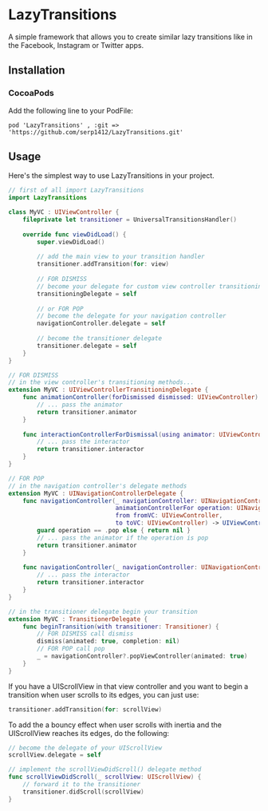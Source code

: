 # LazyTransitions

A simple framework that allows you to create similar lazy transitions like in the Facebook, Instagram or Twitter apps.

## Installation

### CocoaPods

Add the following line to your PodFile:

``` pod 'LazyTransitions' , :git => 'https://github.com/serp1412/LazyTransitions.git' ``` 

## Usage

Here's the simplest way to use LazyTransitions in your project.

```swift
// first of all import LazyTransitions
import LazyTransitions

class MyVC : UIViewController {
    fileprivate let transitioner = UniversalTransitionsHandler()
    
    override func viewDidLoad() {
        super.viewDidLoad()
        
        // add the main view to your transition handler
        transitioner.addTransition(for: view)
        
        // FOR DISMISS
        // become your delegate for custom view controller transitioning
        transitioningDelegate = self
        
        // or FOR POP
        // become the delegate for your navigation controller
        navigationController.delegate = self
        
        // become the transitioner delegate
        transitioner.delegate = self
    }
}

// FOR DISMISS
// in the view controller's transitioning methods...
extension MyVC : UIViewControllerTransitioningDelegate {
    func animationController(forDismissed dismissed: UIViewController) -> UIViewControllerAnimatedTransitioning? {
        // ... pass the animator
        return transitioner.animator
    }
    
    func interactionControllerForDismissal(using animator: UIViewControllerAnimatedTransitioning) -> UIViewControllerInteractiveTransitioning? {
        // ... pass the interactor
        return transitioner.interactor
    }
}

// FOR POP
// in the navigation controller's delegate methods
extension MyVC : UINavigationControllerDelegate {
    func navigationController(_ navigationController: UINavigationController,
                              animationControllerFor operation: UINavigationControllerOperation,
                              from fromVC: UIViewController,
                              to toVC: UIViewController) -> UIViewControllerAnimatedTransitioning? {
        guard operation == .pop else { return nil }
        // ... pass the animator if the operation is pop
        return transitioner.animator
    }
    
    func navigationController(_ navigationController: UINavigationController, interactionControllerFor animationController: UIViewControllerAnimatedTransitioning) -> UIViewControllerInteractiveTransitioning? {
        // ... pass the interactor
        return transitioner.interactor
    }
}

// in the transitioner delegate begin your transition
extension MyVC : TransitionerDelegate {
    func beginTransition(with transitioner: Transitioner) {
        // FOR DISMISS call dismiss
        dismiss(animated: true, completion: nil)
        // FOR POP call pop
        _ = navigationController?.popViewController(animated: true)
    }
}
```

If you have a UIScrollView in that view controller and you want to begin a transition when user scrolls to its edges, you can just use: 

```swift
transitioner.addTransition(for: scrollView)
```

To add the a bouncy effect when user scrolls with inertia and the UIScrollView reaches its edges, do the following:
```swift
// become the delegate of your UIScrollView
scrollView.delegate = self

// implement the scrollViewDidScroll() delegate method
func scrollViewDidScroll(_ scrollView: UIScrollView) {
    // forward it to the transitioner
    transitioner.didScroll(scrollView)
}
```

